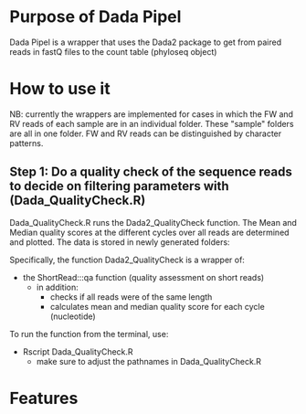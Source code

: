 # Purpose of Dada Pipel

Dada Pipel is a wrapper that uses the Dada2 package to get from paired reads in fastQ files to the count table (phyloseq object)


# How to use it

NB: currently the wrappers are implemented for cases in which the FW and RV reads of each sample are in an individual folder. These "sample" folders are all in one folder. FW and RV reads can be distinguished by character patterns. 

## Step 1: Do a quality check of the sequence reads to decide on filtering parameters with (Dada_QualityCheck.R)

Dada_QualityCheck.R runs the Dada2_QualityCheck function. The Mean and Median quality scores at the different cycles over all reads are determined and plotted. The data is stored in newly generated folders: 

Specifically, the function Dada2_QualityCheck is a wrapper of:

- the ShortRead:::qa function (quality assessment on short reads)
    - in addition: 
        - checks if all reads were of the same length
        - calculates mean and median quality score for each cycle (nucleotide)



To run the function from the terminal, use:

-  Rscript Dada_QualityCheck.R
    - make sure to adjust the pathnames in Dada_QualityCheck.R


# Features